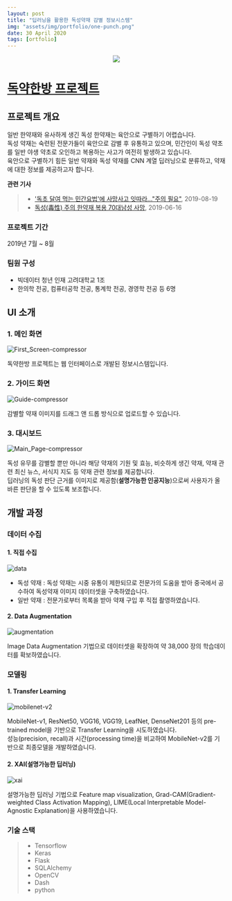 ```yaml
---
layout: post
title: "딥러닝을 활용한 독성약재 감별 정보시스템"
img: "assets/img/portfolio/one-punch.png"
date: 30 April 2020
tags: [ortfolio]
---
```

<div align="center">
  <a href="https://github.com/realblack0/One-Punch">
    <img src="https://user-images.githubusercontent.com/50395556/80699414-e2de9200-8b16-11ea-8e45-112a27b41a9c.png">
  </a>
</div>

# [독약한방 프로젝트](https://github.com/realblack0/One-Punch)

## 프로젝트 개요

일반 한약재와 유사하게 생긴 독성 한약재는 육안으로 구별하기 어렵습니다.  
독성 약재는 숙련된 전문가들이 육안으로 감별 후 유통하고 있으며, 민간인이 독성 약초를 일반 야생 약초로 오인하고 복용하는 사고가 여전히 발생하고 있습니다.  
육안으로 구별하기 힘든 일반 약재와 독성 약재를 CNN 계열 딥러닝으로 분류하고, 약재에 대한 정보를 제공하고자 합니다.

**관련 기사**
> - ['독초 달여 먹는 민간요법'에 사망사고 잇따라…"주의 필요"](https://www.yna.co.kr/view/AKR20190819050400054), 2019-08-19
> - [독성(毒性) 주의 한약재 복용 70대남성 사망](http://www.dailymedi.com/detail.php?number=843884), 2019-06-16

### 프로젝트 기간

2019년 7월 ~ 8월

### 팀원 구성

- 빅데이터 청년 인재 고려대학교 1조
- 한의학 전공, 컴퓨터공학 전공, 통계학 전공, 경영학 전공 등 6명

## UI 소개

### 1. 메인 화면

![First_Screen-compressor](https://user-images.githubusercontent.com/50395556/80694291-4369d100-8b0f-11ea-86ea-45fa9f0b34d3.png)

독약한방 프로젝트는 웹 인터페이스로 개발된 정보시스템입니다.

### 2. 가이드 화면

![Guide-compressor](https://user-images.githubusercontent.com/50395556/80694294-45339480-8b0f-11ea-9406-b9933002cd74.png)

감별할 약재 이미지를 드래그 앤 드롭 방식으로 업로드할 수 있습니다.

### 3. 대시보드

![Main_Page-compressor](https://user-images.githubusercontent.com/50395556/80694299-45cc2b00-8b0f-11ea-88f4-03a6a8013c1a.png)

독성 유무를 감별할 뿐만 아니라 해당 약재의 기원 및 효능, 비슷하게 생긴 약재, 약재 관련 최신 뉴스, 서식지 지도 등 약재 관련 정보를 제공합니다.  
딥러닝의 독성 판단 근거를 이미지로 제공함(**설명가능한 인공지능**)으로써 사용자가 올바른 판단을 할 수 있도록 보조합니다.

## 개발 과정

### 데이터 수집

#### 1. 직접 수집

![data](https://user-images.githubusercontent.com/50395556/80697441-ea506c00-8b13-11ea-9f82-7ff8c8ae6e98.png)

- 독성 약재 : 독성 약재는 시중 유통이 제한되므로 전문가의 도움을 받아 중국에서 공수하여 독성약재 이미지 데이터셋을 구축하였습니다.
- 일반 약재 : 전문가로부터 목록을 받아 약재 구입 후 직접 촬영하였습니다.

#### 2. Data Augmentation

![augmentation](https://user-images.githubusercontent.com/50395556/80697331-c7be5300-8b13-11ea-9597-e241b52b7dbe.png)

Image Data Augmentation 기법으로 데이터셋을 확장하여 약 38,000 장의 학습데이터를 확보하였습니다.

### 모델링

#### 1. Transfer Learning

![mobilenet-v2](https://user-images.githubusercontent.com/50395556/80697189-9776b480-8b13-11ea-8888-ffa7ccd12c25.png)

MobileNet-v1, ResNet50, VGG16, VGG19, LeafNet, DenseNet201 등의 pre-trained model을 기반으로 Transfer Learning을 시도하였습니다.  
성능(precision, recall)과 시간(processing time)을 비교하여 MobileNet-v2를 기반으로 최종모델을 개발하였습니다.

#### 2. XAI(설명가능한 딥러닝)

![xai](https://user-images.githubusercontent.com/50395556/80697302-bffeae80-8b13-11ea-87a8-b78d593766a4.png)

설명가능한 딥러닝 기법으로 Feature map visualization, Grad-CAM(Gradient-weighted Class Activation Mapping), LIME(Local Interpretable Model-Agnostic Explanation)을 사용하였습니다.

### 기술 스택

> - Tensorflow
> - Keras
> - Flask
> - SQLAlchemy
> - OpenCV
> - Dash
> - python
